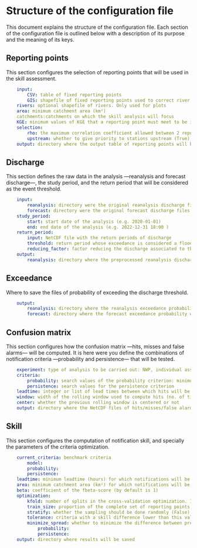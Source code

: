 # Structure of the configuration file

This document explains the structure of the configuration file. Each section of the configuration file is outlined below with a description of its purpose and the meaning of its keys.

## Reporting points

This section configures the selection of reporting points that will be used in the skill assessment.

```yaml
    input: 
        CSV: table of fixed reporting points
        GIS: shapefile of fixed reporting points used to correct river and catchment names, and add the Pfafstetter code
    rivers: optional shapefile of rivers. Only used for plots
    area: minimum catchment area (km²)
    catchments:catchments on which the skill analysis will focus
    KGE: minimum values of KGE that a reporting point must meet to be included in the skill assessment
    selection:
        rho: the maximum correlation coefficient allowed between 2 reporting points
        upstream: whether to give priority to stations upstream (True) or downstream (False) reporting points
    output: directory where the output table of reporting points will be saved
```
   
## Discharge

This section defines the raw data in the analysis —reanalysis and forecast discharge—, the study period, and the return period that will be considered as the event threshold.

```yaml
    input:
        reanalysis: directory were the original reanalysis discharge files are stored
        forecast: directory were the original forecast discharge files are stored
    study_period:
        start: start date of the analysis (e.g. 2020-01-01)
        end: end date of the analysis (e.g. 2022-12-31 18:00 )
    return_period:
        input: NetCDF file with the return periods of discharge
        threshold: return period whose exceedance is considered a flood event
        reducing_factor: factor reducing the discharge associated to the previous return period (not necessary)
    output:
        reanalysis: directory where the preprocessed reanalysis discharge will be saved
```
 
## Exceedance

Where to save the files of probability of exceeding the discharge threshold.

```yaml
    output:
        reanalysis: directory where the reanalysis exceedance probability will be saved
        forecast: directory where the forecast exceedance probability will be saved
```

## Confusion matrix

This section configures how the confusion matrix —hits, misses and false alarms— will be computed. It is here were you define the combinations of notification criteria —probability and persistence— that will be tested.

```yaml
    experiment: type of analysis to be carried out: NWP, individual assessment of meteo models; COMB, assessment of the combination of models
    criteria:
        probability: search values of the probability criterion: minimum, maximum and step
        persistence: search values for the persistence criterion
    leadtime: integer or list of lead times between which hits will be computed
    window: width of the rolling window used to compute hits (no. of timesteps) to allow for a time shift between forecast and observation
    center: whether the previous rolling window is centered or not
    output: directory where the NetCDF files of hits/misses/false alarms will be stored
```

## Skill

This section configures the computation of notification skill, and specially the parameters of the criteria optimization.

```yaml
    current_criteria: benchmark criteria
        model:
        probability:
        persistence:
    leadtime: minimum leadtime (hours) for which notifications will be issued
    area: minimum catchment area (km²) for which notifications will be issued
    beta: coefficient of the fbeta-score (by default is 1)
    optimization:
        kfold: number of splits in the cross-validation optimization. If None, cross-validation will not be applied
        train_size: proportion of the complete set of reporting points in each cross-validation subset
        stratify: whether the sampling should be done randomly (False) or based on the number of "observed" events (True)
        tolerance: criteria with a skill difference lower than this value will be considered equally-performing
        minimize_spread: whether to minimize the difference between precision and recall among criteria performing similarly in terms of fscore
            probability:
            persistence:
    output: directory where results will be saved
```